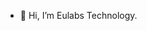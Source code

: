 - 👋 Hi, I’m Eulabs Technology. 
<!---
DevOpsEulabs/DevOpsEulabs is a ✨ special ✨ repository because its `README.md` (this file) appears on your GitHub profile.
You can click the Preview link to take a look at your changes.
--->

